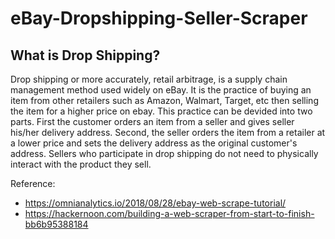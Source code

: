 # eBay-Dropshipping-Seller-Scraper

## What is Drop Shipping?
Drop shipping or more accurately, retail arbitrage, is a supply chain management method used widely on eBay. It is the practice of buying an item from other retailers such as Amazon, Walmart, Target, etc then selling the item for a higher price on ebay. This practice can be devided into two parts. First the customer orders an item from a seller and gives seller his/her delivery address. Second, the seller orders the item from a retailer at a lower price and sets the delivery address as the original customer's address. Sellers who participate in drop shipping do not need to physically interact with the product they sell. 


Reference: 
- https://omnianalytics.io/2018/08/28/ebay-web-scrape-tutorial/
- https://hackernoon.com/building-a-web-scraper-from-start-to-finish-bb6b95388184
